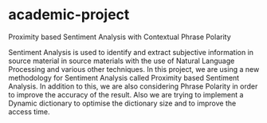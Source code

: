 academic-project
================

Proximity based Sentiment Analysis with Contextual Phrase Polarity

Sentiment Analysis is used to identify and extract subjective information in source material in source materials with the use of Natural Language Processing and various other techniques. In this project, we are using a new methodology for Sentiment Analysis called Proximity based Sentiment Analysis. In addition to this, we are also considering Phrase Polarity in order to improve the accuracy of the result. Also we are trying to implement a Dynamic dictionary to optimise the dictionary size and to improve the access time.